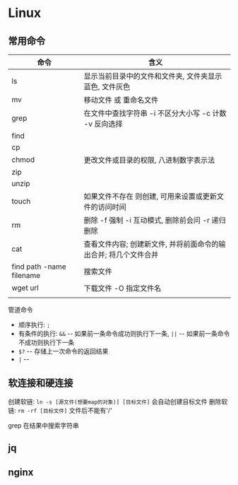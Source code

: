 # Linux

## 常用命令

|命令|含义|
|---|---|
|ls|显示当前目录中的文件和文件夹, 文件夹显示蓝色, 文件灰色|
|mv|移动文件 或 重命名文件|
|grep|在文件中查找字符串 -i 不区分大小写 -c 计数 -v 反向选择|
|find||
|cp||
|chmod|更改文件或目录的权限, 八进制数字表示法|
|zip||
|unzip||
|touch|如果文件不存在 则创建, 可用来设置或更新文件的访问时间|
|rm| 删除 -f 强制 -i 互动模式, 删除前会问 -r 递归删除|
|cat|查看文件内容; 创建新文件, 并将前面命令的输出合并; 将几个文件合并|
|find path -name filename|搜索文件|
|wget url|下载文件 -O 指定文件名|
|||

管道命令

- 顺序执行: `;`
- 有条件的执行: `&&` -- 如果前一条命令成功则执行下一条, `||` -- 如果前一条命令不成功则执行下一条
- `$?` -- 存储上一次命令的返回结果
- `|` --

## 软连接和硬连接

创建软链: `ln -s [源文件(想要map的对象)] [目标文件]` 会自动创建目标文件
删除软链: `rm -rf [目标文件]` 文件后不能有'/'

grep 在结果中搜索字符串

## jq

## nginx
